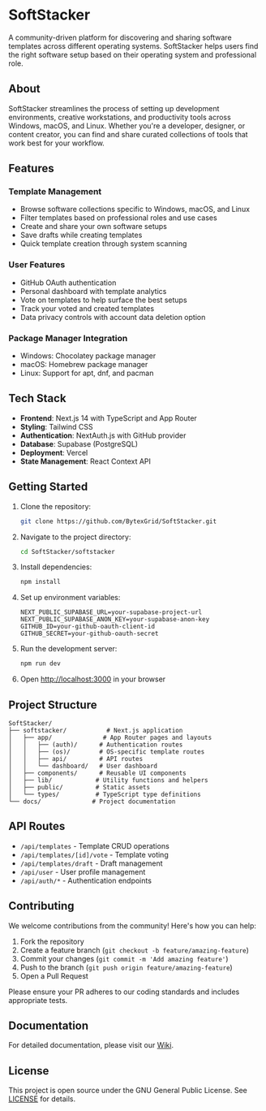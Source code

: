 # SoftStacker

A community-driven platform for discovering and sharing software templates across different operating systems. SoftStacker helps users find the right software setup based on their operating system and professional role.

## About

SoftStacker streamlines the process of setting up development environments, creative workstations, and productivity tools across Windows, macOS, and Linux. Whether you're a developer, designer, or content creator, you can find and share curated collections of tools that work best for your workflow.

## Features

### Template Management
- Browse software collections specific to Windows, macOS, and Linux
- Filter templates based on professional roles and use cases
- Create and share your own software setups
- Save drafts while creating templates
- Quick template creation through system scanning

### User Features
- GitHub OAuth authentication
- Personal dashboard with template analytics
- Vote on templates to help surface the best setups
- Track your voted and created templates
- Data privacy controls with account data deletion option

### Package Manager Integration
- Windows: Chocolatey package manager
- macOS: Homebrew package manager
- Linux: Support for apt, dnf, and pacman

## Tech Stack

- **Frontend**: Next.js 14 with TypeScript and App Router
- **Styling**: Tailwind CSS
- **Authentication**: NextAuth.js with GitHub provider
- **Database**: Supabase (PostgreSQL)
- **Deployment**: Vercel
- **State Management**: React Context API

## Getting Started

1. Clone the repository:
   ```bash
   git clone https://github.com/BytexGrid/SoftStacker.git
   ```

2. Navigate to the project directory:
   ```bash
   cd SoftStacker/softstacker
   ```

3. Install dependencies:
   ```bash
   npm install
   ```

4. Set up environment variables:
   ```env
   NEXT_PUBLIC_SUPABASE_URL=your-supabase-project-url
   NEXT_PUBLIC_SUPABASE_ANON_KEY=your-supabase-anon-key
   GITHUB_ID=your-github-oauth-client-id
   GITHUB_SECRET=your-github-oauth-secret
   ```

5. Run the development server:
   ```bash
   npm run dev
   ```

6. Open [http://localhost:3000](http://localhost:3000) in your browser

## Project Structure

```
SoftStacker/
├── softstacker/           # Next.js application
│   ├── app/              # App Router pages and layouts
│   │   ├── (auth)/      # Authentication routes
│   │   ├── (os)/        # OS-specific template routes
│   │   ├── api/         # API routes
│   │   └── dashboard/   # User dashboard
│   ├── components/      # Reusable UI components
│   ├── lib/            # Utility functions and helpers
│   ├── public/         # Static assets
│   └── types/          # TypeScript type definitions
└── docs/              # Project documentation
```

## API Routes

- `/api/templates` - Template CRUD operations
- `/api/templates/[id]/vote` - Template voting
- `/api/templates/draft` - Draft management
- `/api/user` - User profile management
- `/api/auth/*` - Authentication endpoints

## Contributing

We welcome contributions from the community! Here's how you can help:

1. Fork the repository
2. Create a feature branch (`git checkout -b feature/amazing-feature`)
3. Commit your changes (`git commit -m 'Add amazing feature'`)
4. Push to the branch (`git push origin feature/amazing-feature`)
5. Open a Pull Request

Please ensure your PR adheres to our coding standards and includes appropriate tests.

## Documentation

For detailed documentation, please visit our [Wiki](https://github.com/BytexGrid/SoftStacker/wiki).

## License

This project is open source under the GNU General Public License. See [LICENSE](LICENSE) for details. 